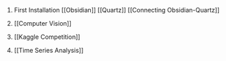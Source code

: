 1. First Installation
	[[Obsidian]]
	[[Quartz]]
	[[Connecting Obsidian-Quartz]]

2. [[Computer Vision]]

3. [[Kaggle Competition]]

4. [[Time Series Analysis]]